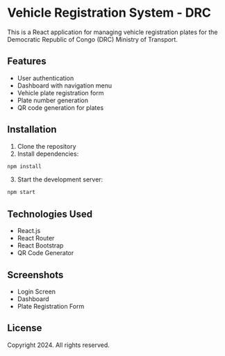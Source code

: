 # Vehicle Registration System - DRC

This is a React application for managing vehicle registration plates for the Democratic Republic of Congo (DRC) Ministry of Transport.

## Features

- User authentication
- Dashboard with navigation menu
- Vehicle plate registration form
- Plate number generation
- QR code generation for plates

## Installation

1. Clone the repository
2. Install dependencies:

```bash
npm install
```

3. Start the development server:

```bash
npm start
```

## Technologies Used

- React.js
- React Router
- React Bootstrap
- QR Code Generator

## Screenshots

- Login Screen
- Dashboard
- Plate Registration Form

## License

Copyright 2024. All rights reserved.
